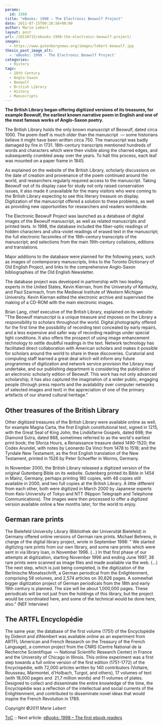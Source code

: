 ```yaml
---
params:
  id: 1560
title: "eBooks: 1998 – The Electronic Beowulf Project"
date: 2011-07-15T09:28:58+00:00
author: Marie Lebert
layout: post
url: /20110715/ebooks-1998-the-electronic-beowulf-project/
images:
  - https://www.gutenbergnews.org/images/lebert-beowulf.jpg
thesis_post_image_alt:
  - 'eBooks: 1998 - The Electronic Beowulf Project'
categories:
  - History
tags:
  - 18th Century
  - Anglo-Saxon
  - Beowulf
  - British Library
  - History
  - Manuscripts
---
```

**The British Library began offering digitized versions of its treasures, for example Beowulf, the earliest known narrative poem in English and one of the most famous works of Anglo-Saxon poetry.**

The British Library holds the only known manuscript of Beowulf, dated circa 1000. The poem itself is much older than the manuscript  — some historians believe it might have been written circa 750. The manuscript was badly damaged by fire in 1731. 18th-century transcripts mentioned hundreds of words and characters which were then visible along the charred edges, and subsequently crumbled away over the years. To halt this process, each leaf was mounted on a paper frame in 1845.

As explained on the website of the British Library, scholarly discussions on the date of creation and provenance of the poem continued around the world, and researchers regularly required access to the manuscript. Taking Beowulf out of its display case for study not only raised conservation issues, it also made it unavailable for the many visitors who were coming to the British Library expecting to see this literary treasure on display. Digitization of the manuscript offered a solution to these problems, as well as providing new opportunities for researchers and readers worldwide.<!--more-->

The Electronic Beowulf Project was launched as a database of digital images of the Beowulf manuscript, as well as related manuscripts and printed texts. In 1998, the database included the fiber-optic readings of hidden characters and ultra-violet readings of erased text in the manuscript; the full electronic facsimiles of the 18th-century transcripts of the manuscript; and selections from the main 19th-century collations, editions and translations.

Major additions to the database were planned for the following years, such as images of contemporary manuscripts, links to the Toronto Dictionary of Old English Project, and links to the comprehensive Anglo-Saxon bibliographies of the Old English Newsletter.

The database project was developed in partnership with two leading experts in the United States, Kevin Kiernan, from the University of Kentucky, and Paul Szarmach, from the Medieval Institute of Western Michigan University. Kevin Kiernan edited the electronic archive and supervised the making of a CD-ROM with the main electronic images.

Brian Lang, chief executive of the British Library, explained on its website: "The Beowulf manuscript is a unique treasure and imposes on the Library a responsibility to scholars throughout the world. Digital photography offered for the first time the possibility of recording text concealed by early repairs, and a less expensive and safer way of recording readings under special light conditions. It also offers the prospect of using image enhancement technology to settle doubtful readings in the text. Network technology has facilitated direct collaboration with American scholars and makes it possible for scholars around the world to share in these discoveries. Curatorial and computing staff learned a great deal which will inform any future programmes of digitization and network service provision the Library may undertake, and our publishing department is considering the publication of an electronic scholarly edition of Beowulf. This work has not only advanced scholarship; it has also captured the imagination of a wider public, engaging people (through press reports and the availability over computer networks of selected images and text) in the appreciation of one of the primary artefacts of our shared cultural heritage."

## Other treasures of the British Library

Other digitized treasures of the British Library were available online as well, for example Magna Carta, the first English constitutional text, signed in 1215, with the Great Seal of King John; the Lindisfarne Gospels, dated 698; the Diamond Sutra, dated 868, sometimes referred to as the world's earliest print book; the Sforza Hours, a Renaissance treasure dated 1490-1520; the Codex Arundel, with notes by Leonardo Da Vinci from 1478 to 1518; and the Tyndale New Testament, as the first English translation of the New Testament, printed in 1526 by Peter Schoeffer in Worms, Germany.

In November 2000, the British Library released a digitized version of the original Gutenberg Bible on its website. Gutenberg printed its Bible in 1454 in Mainz, Germany, perhaps printing 180 copies, with 48 copies still available in 2000, and two full copies at the British Library. A little different from each other, both were digitized in March 2000 by Japanese experts from Keio University of Tokyo and NTT (Nippon Telegraph and Telephone Communications). The images were then processed to offer a digitized version available online a few months later, for the world to enjoy.

## German rare prints

The Bielefeld University Library (Bibliothek der Universität Bielefeld) in Germany offered online versions of German rare prints. Michael Behrens, in charge of the digital library project, wrote in September 1998: " We started digitizing rare prints from our own library, and some rare prints which were sent in via library loan, in November 1996. (...) In that first phase of our attempts at digitization, starting November 1996 and ending June 1997, 38 rare prints were scanned as image files and made available via the web. (…) The next step, which is just being completed, is the digitization of the Berlinische Monatsschrift, a German periodical from the Enlightenment, comprising 58 volumes, and 2,574 articles on 30,626 pages. A somewhat bigger digitization project of German periodicals from the 18th and early 19th century is planned. The size will be about 1,000,000 pages. These periodicals will be not just from the holdings of this library, but the project would be coordinated here, and some of the technical would be done here, also." (NEF Interview)

## The ARTFL Encyclopédie

The same year, the database of the first volume (1751) of the Encyclopédie by Diderot and d’Alembert was available online as an experiment from ARTFL (American and French Research on the Treasury of the French Language), a common project from the CNRS (Centre National de la Recherche Scientifique  — National Scientific Research Center) in France and the University of Chicago in Illinois. This online experiment was a first step towards a full online version of the first edition (1751-1772) of the Encyclopédie, with 72,000 articles written by 140 contributors (Voltaire, Rousseau, Marmontel, d'Holbach, Turgot, and others), 17 volumes of text (with 18,000 pages and  21,7 million words) and 11 volumes of plates. Designed to collect and disseminate the entire knowledge of the time, the Encyclopédie was a reflection of the intellectual and social currents of the Enlightenment, and contributed to disseminate novel ideas that would inspire the French Revolution in 1789.

_Copyright ©2011 Marie Lebert_

[ToC](/20110707/marie-lebert-ebooks-1971-2011-toc/) :: Next article: [eBooks: 1998 – The first ebook readers](/20110716/ebooks-1998-the-first-ebook-readers/)
